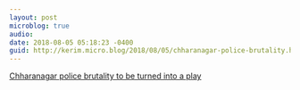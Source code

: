 ```yaml
---
layout: post
microblog: true
audio: 
date: 2018-08-05 05:18:23 -0400
guid: http://kerim.micro.blog/2018/08/05/chharanagar-police-brutality.html
---
```

[Chharanagar police brutality to be turned into a play](https://mumbaimirror.indiatimes.com/others/sunday-read/that-night-of-26-july/articleshow/65275853.cms)
